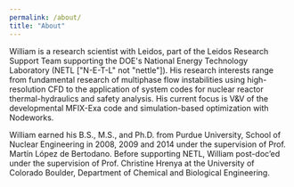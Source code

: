 ```yaml
---
permalink: /about/
title: "About"
---
```


William is a research scientist with Leidos, part of the Leidos Research Support Team supporting the DOE's National Energy Technology Laboratory (NETL ["N-E-T-L" not "nettle"]). His research interests range from fundamental research of multiphase flow instabilities using high-resolution CFD to the application of system codes for nuclear reactor thermal-hydraulics and safety analysis. His current focus is V&V of the developmental MFIX-Exa code and simulation-based optimization with Nodeworks. 

William earned his B.S., M.S., and Ph.D. from Purdue University, School of Nuclear Engineering in 2008, 2009 and 2014 under the supervision of Prof. Martín López de Bertodano. Before supporting NETL, William post-doc’ed under the supervision of Prof. Christine Hrenya at the University of Colorado Boulder, Department of Chemical and Biological Engineering.  